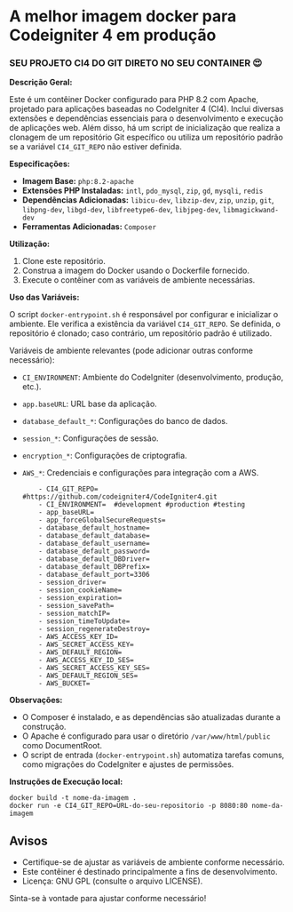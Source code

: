 # A melhor imagem docker para Codeigniter 4 em produção
### **SEU PROJETO CI4 DO GIT DIRETO NO SEU CONTAINER** 😍

**Descrição Geral:**

Este é um contêiner Docker configurado para PHP 8.2 com Apache, projetado para aplicações baseadas no CodeIgniter 4 (CI4). Inclui diversas extensões e dependências essenciais para o desenvolvimento e execução de aplicações web. Além disso, há um script de inicialização que realiza a clonagem de um repositório Git específico ou utiliza um repositório padrão se a variável `CI4_GIT_REPO` não estiver definida.

**Especificações:**

- **Imagem Base:** `php:8.2-apache`
- **Extensões PHP Instaladas:** `intl`, `pdo_mysql`, `zip`, `gd`, `mysqli`, `redis`
- **Dependências Adicionadas:** `libicu-dev`, `libzip-dev`, `zip`, `unzip`, `git`, `libpng-dev`, `libgd-dev`, `libfreetype6-dev`, `libjpeg-dev`, `libmagickwand-dev`
- **Ferramentas Adicionadas:** `Composer`

**Utilização:**

1. Clone este repositório.
2. Construa a imagem do Docker usando o Dockerfile fornecido.
3. Execute o contêiner com as variáveis de ambiente necessárias.

**Uso das Variáveis:**

O script `docker-entrypoint.sh` é responsável por configurar e inicializar o ambiente. Ele verifica a existência da variável `CI4_GIT_REPO`. Se definida, o repositório é clonado; caso contrário, um repositório padrão é utilizado.

Variáveis de ambiente relevantes (pode adicionar outras conforme necessário):

- `CI_ENVIRONMENT`: Ambiente do CodeIgniter (desenvolvimento, produção, etc.).
- `app.baseURL`: URL base da aplicação.
- `database_default_*`: Configurações do banco de dados.
- `session_*`: Configurações de sessão.
- `encryption_*`: Configurações de criptografia.
- `AWS_*`: Credenciais e configurações para integração com a AWS.

          - CI4_GIT_REPO=    #https://github.com/codeigniter4/CodeIgniter4.git
          - CI_ENVIRONMENT=  #development #production #testing
          - app_baseURL=
          - app_forceGlobalSecureRequests=
          - database_default_hostname=
          - database_default_database=
          - database_default_username=
          - database_default_password=
          - database_default_DBDriver=
          - database_default_DBPrefix=
          - database_default_port=3306
          - session_driver=
          - session_cookieName=
          - session_expiration=
          - session_savePath=
          - session_matchIP=
          - session_timeToUpdate=
          - session_regenerateDestroy=
          - AWS_ACCESS_KEY_ID=
          - AWS_SECRET_ACCESS_KEY=
          - AWS_DEFAULT_REGION=
          - AWS_ACCESS_KEY_ID_SES=
          - AWS_SECRET_ACCESS_KEY_SES=
          - AWS_DEFAULT_REGION_SES=
          - AWS_BUCKET=

**Observações:**

- O Composer é instalado, e as dependências são atualizadas durante a construção.
- O Apache é configurado para usar o diretório `/var/www/html/public` como DocumentRoot.
- O script de entrada (`docker-entrypoint.sh`) automatiza tarefas comuns, como migrações do CodeIgniter e ajustes de permissões.

**Instruções de Execução local:**

    docker build -t nome-da-imagem .
    docker run -e CI4_GIT_REPO=URL-do-seu-repositorio -p 8080:80 nome-da-imagem

## Avisos
- Certifique-se de ajustar as variáveis de ambiente conforme necessário.
- Este contêiner é destinado principalmente a fins de desenvolvimento.
- Licença: GNU GPL (consulte o arquivo LICENSE).

Sinta-se à vontade para ajustar conforme necessário!
